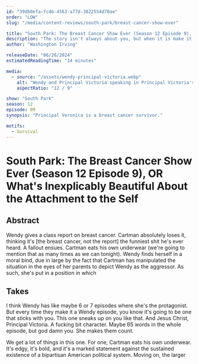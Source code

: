 ```yaml
---
id: "39db0efa-fc46-4563-a77d-3822554d70ae"
order: "LOW"
slug: "/media/content-reviews/south-park/breast-cancer-show-ever"

title: "South Park: The Breast Cancer Show Ever (Season 12 Episode 9), OR What's Inexplicably Beautiful About the Attachment to the Self?"
description: "The story isn't always about you, but when it is make it count."
author: "Washington Irving"

releaseDate: "06/26/2024"
estimatedReadingTime: "14 minutes"

media:
  - source: "/assets/wendy-principal-victoria.webp"
    alt: "Wendy and Principal Victoria speaking in Principal Victoria's Office."
    aspectRatio: "12 / 9"

show: "South Park"
season: 12
episode: 09
synopsis: "Principal Veronica is a breast cancer survivor."

motifs:
  - Survival
---
```


# South Park: The Breast Cancer Show Ever (Season 12 Episode 9), OR What's Inexplicably Beautiful About the Attachment to the Self

## Abstract

Wendy gives a class report on breast cancer. Cartman absolutely loses it, thinking it's [the breast cancer, not the report] the funniest shit he's ever heard. A fallout ensues. Cartman eats his own underwear (we're going to mention that as many times as we can tonight). Wendy finds herself in a moral bind, due in large by the fact that Cartman has manipulated the situation in the eyes of her parents to depict Wendy as the aggressor. As such, she's put in a position in which 

## Takes

I think Wendy has like maybe 6 or 7 episodes where she's the protagonist. But every time they make it a Wendy episode, you know it's going to be one that sticks with you. This one sneaks up on you like that. And Jesus Christ, Principal Victoria. A fucking bit character. Maybe 65 words in the whole episode, but god damn you. She makes them count.

We get a lot of things in this one. For one, Cartman eats his own underwear. It's edgy, it's bold, and it's a marked statement against the sustained existence of a bipartisan American political system. Moving on, the larger 
